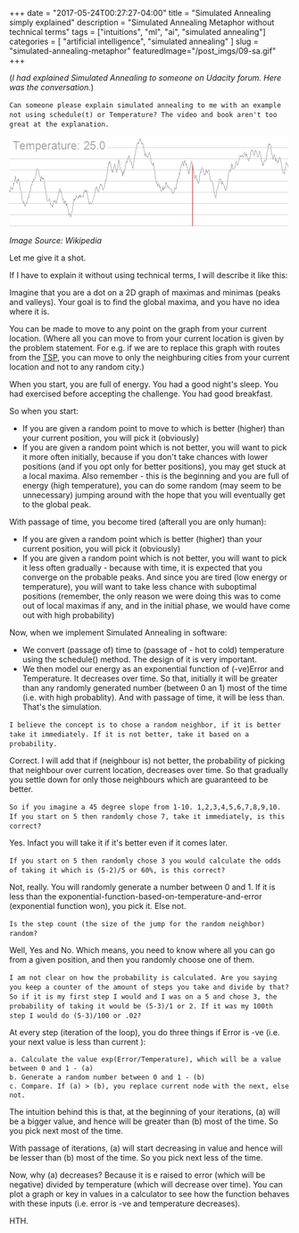 +++
date        = "2017-05-24T00:27:27-04:00"
title       = "Simulated Annealing simply explained"
description = "Simulated Annealing Metaphor without technical terms"
tags        = ["intuitions", "ml", "ai", "simulated annealing"]
categories  = [ "artificial intelligence", "simulated annealing" ]
slug        = "simulated-annealing-metaphor"
featuredImage="/post_imgs/09-sa.gif"
+++

(_I had explained Simulated Annealing to someone on Udacity forum. Here was the conversation._)

`Can someone please explain simulated annealing to me with an example not using schedule(t) or Temperature? The video and book aren't too great at the explanation.`

![Simulated Annealing](/post_imgs/09-sa.gif)

_Image Source: Wikipedia_

Let me give it a shot.

If I have to explain it without using technical terms, I will describe it like this:

Imagine that you are a dot on a 2D graph of maximas and minimas (peaks and valleys). Your goal is to find the global maxima, and you have no idea where it is.

You can be made to move to any point on the graph from your current location. (Where all you can move to from your current location is given by the problem statement. For e.g. if we are to replace this graph with routes from the [TSP](https://en.wikipedia.org/wiki/Travelling_salesman_problem), you can move to only the neighburing cities from your current location and not to any random city.)

When you start, you are full of energy. You had a good night's sleep. You had exercised before accepting the challenge. You had good breakfast.

So when you start:

* If you are given a random point  to move to which is better (higher) than your current position, you will pick it (obviously)
* If you are given a random point which is not better, you will want to pick it more often initially, because if you don't take chances with lower positions (and if you opt only for better positions), you may get stuck at a local maxima. Also remember - this is the beginning and you are full of energy (high temperature), you can do some random (may seem to be unnecessary) jumping around with the hope that you will eventually get to the global peak.

With passage of time, you become tired (afterall you are only human):

* If you are given a random point which is better (higher) than your current position, you will pick it (obviously)
* If you are given a random point which is not better, you will want to pick it less often gradually - because with time, it is expected that you converge on the probable peaks. And since you are tired (low energy or temperature), you will want to take less chance with suboptimal positions (remember, the only reason we were doing this was to come out of local maximas if any, and in the initial phase, we would have come out with high probability)

Now, when we implement Simulated Annealing in software:

* We convert (passage of) time to (passage of - hot to cold) temperature using the schedule() method. The design of it is very important.
* We then model our energy as an exponential function of (-ve)Error and Temperature. It decreases over time. So that, initially it will be greater than any randomly generated number (between 0 an 1) most of the time (i.e. with high probablity). And with passage of time, it will be less than. That's the simulation.

`I believe the concept is to chose a random neighbor, if it is better take it immediately. If it is not better, take it based on a probability.`

Correct. I will add that if (neighbour is) not better, the probability of picking that neighbour over current location, decreases over time. So that gradually you settle down for only those neighbours which are guaranteed to be better.

`So if you imagine a 45 degree slope from 1-10. 1,2,3,4,5,6,7,8,9,10. If you start on 5 then randomly chose 7, take it immediately, is this correct?`

Yes. Infact you will take it if it's better even if it comes later.


`If you start on 5 then randomly chose 3 you would calculate the odds of taking it which is (5-2)/5 or 60%, is this correct?`

Not, really. You will randomly generate a number between 0 and 1. If it is less than the exponential-function-based-on-temperature-and-error (exponential function won), you pick it. Else not.

`Is the step count (the size of the jump for the random neighbor) random?`

Well, Yes and No. Which means, you need to know where all you can go from a given position, and then you randomly choose one of them.

`I am not clear on how the probability is calculated. Are you saying you keep a counter of the amount of steps you take and divide by that? So if it is my first step I would and I was on a 5 and chose 3, the probability of taking it would be (5-3)/1 or 2. If it was my 100th step I would do (5-3)/100 or .02?`

At every step (iteration of the loop), you do three things if Error is -ve (i.e. your next value is less than current ):

    a. Calculate the value exp(Error/Temperature), which will be a value between 0 and 1 - (a)
    b. Generate a random number between 0 and 1 - (b)
    c. Compare. If (a) > (b), you replace current node with the next, else not.

The intuition behind this is that, at the beginning of your iterations, (a) will be a bigger value, and hence will be greater than (b) most of the time. So you pick next most of the time.

With passage of iterations, (a) will start decreasing in value and hence will be lesser than (b) most of the time. So you pick next less of the time.

Now, why (a) decreases? Because it is e raised to error (which will be negative) divided by temperature (which will decrease over time). You can plot a graph or key in values in a calculator to see how the function behaves with these inputs (i.e. error is -ve and temperature decreases).

HTH.
